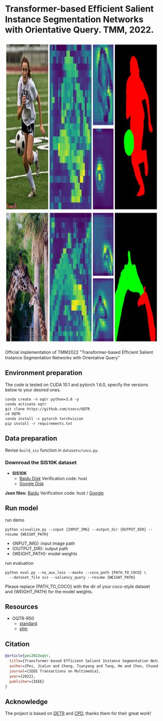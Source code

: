 # Transformer-based Efﬁcient Salient Instance Segmentation Networks with Orientative Query. TMM, 2022.

 <img src="docs/OQTR.png"  height=1000 width=800>
 
Official implementation of TMM2022 "Transformer-based Efﬁcient Salient Instance Segmentation Networks with Orientative Query"

## Environment preparation

The code is tested on CUDA 10.1 and pytorch 1.6.0, specify the versions below to your desired ones.

```shell
conda create -n oqtr python=3.8 -y
conda activate oqtr
git clone https://github.com/ssecv/OQTR
cd OQTR
conda install -c pytorch torchvision
pip install -r requirements.txt
```

## Data preparation

Revise `build_sis` function in `datasets/coco.py`.

### Downroad the SIS10K dataset

- **SIS10K**
  - [Baidu Disk](https://pan.baidu.com/s/1ZOQAj0Lhg1K4Vi3eS5Tw6w) Verification code: hust
  - [Google Disk](https://drive.google.com/file/d/15MKRMWNe8OPteC4u1N-Y7d4kA3bqS5DN/view?usp=sharing) 
 
**Json files:** [Baidu](https://pan.baidu.com/s/1BUns3DJ_HnTC_Q_9gi4Npg ) Verification code: hust / [Google](https://drive.google.com/drive/folders/1mUf7r9GScw4L-9H9pSGkdC6x7WSf1bf9?usp=sharing)

## Run model

run demo

```shell
python visualize.py --input {INPUT_IMG} --output_dir {OUTPUT_DIR} --resume {WEIGHT_PATH}
```

- {INPUT_IMG} :input image path 
- {OUTPUT_DIR}: output path
- {WEIGHT_PATH}: model weights

run evaluation

```shell
python eval.py --no_aux_loss --masks --coco_path {PATH_TO_COCO} \
  --dataset_file sis --saliency_query --resume {WEIGHT_PATH}
```

Please replace {PATH_TO_COCO} with the dir of your coco-style dataset and {WEIGHT_PATH} for the model weights.

## Resources

- OQTR-R50
  - [standard](https://github.com/ssecv/OQTR/releases/download/v1.0.0/oqtr_r50_n20_ilso.pth)
  - [slim](https://github.com/ssecv/OQTR/releases/download/v1.0.0/oqtr_r50.pth)

## Citation
```BibTeX
@article{pei2022oqtr,
  title={Transformer-based Efficient Salient Instance Segmentation Networks with Orientative Query},
  author={Pei, Jialun and Cheng, Tianyang and Tang, He and Chen, Chuanbo},
  journal={IEEE Transactions on Multimedia},
  year={2022},
  publisher={IEEE}
}
```

## Acknowledge

The project is based on 
[DETR](https://github.com/facebookresearch/detr) and 
[CPD](https://github.com/wuzhe71/CPD), 
thanks them for their great work!
